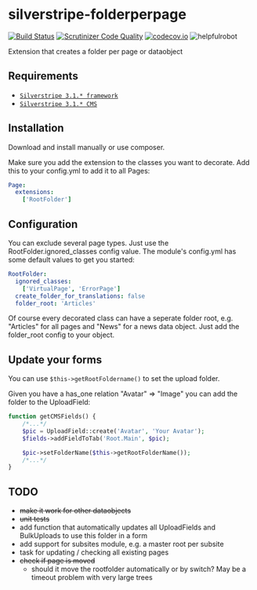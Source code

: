 silverstripe-folderperpage
==========================

[![Build Status](https://travis-ci.org/wernerkrauss/silverstripe-folderperpage.svg?branch=master)](https://travis-ci.org/wernerkrauss/silverstripe-folderperpage)
[![Scrutinizer Code Quality](https://scrutinizer-ci.com/g/wernerkrauss/silverstripe-folderperpage/badges/quality-score.png?b=master)](https://scrutinizer-ci.com/g/wernerkrauss/silverstripe-folderperpage/?branch=master)
[![codecov.io](https://codecov.io/github/wernerkrauss/silverstripe-folderperpage/coverage.svg?branch=master)](https://codecov.io/github/wernerkrauss/silverstripe-folderperpage?branch=master)
![helpfulrobot](https://helpfulrobot.io/wernerkrauss/folderperpage/badge)

Extension that creates a folder per page or dataobject

## Requirements

* [`Silverstripe 3.1.* framework`](https://github.com/silverstripe/silverstripe-framework)
* [`Silverstripe 3.1.* CMS`](https://github.com/silverstripe/cms)

## Installation

Download and install manually or use composer.

Make sure you add the extension to the classes you want to decorate. Add this to your config.yml to add it to all
Pages:

```yml
Page:
  extensions:
    ['RootFolder']
```
## Configuration

You can exclude several page types. Just use the RootFolder.ignored_classes config value. The module's config.yml has
some default values to get you started:

```yml
RootFolder:
  ignored_classes:
    ['VirtualPage', 'ErrorPage']
  create_folder_for_translations: false
  folder_root: 'Articles'
```

Of course every decorated class can have a seperate folder root, e.g. "Articles" for all pages and "News" for a
news data object. Just add the folder_root config to your object.

## Update your forms

You can use ```$this->getRootFoldername()``` to set the upload folder.

Given you have a has_one relation "Avatar" => "Image" you can add the folder to the UploadField:

```php
function getCMSFields() {
    /*...*/
    $pic = UploadField::create('Avatar', 'Your Avatar');
    $fields->addFieldToTab('Root.Main', $pic);

    $pic->setFolderName($this->getRootFolderName());
    /*...*/
}
```

## TODO
* ~~make it work for other dataobjects~~
* ~~unit tests~~
* add function that automatically updates all UploadFields and BulkUploads to use this folder in a form
* add support for subsites module, e.g. a master root per subsite
* task for updating / checking all existing pages
* ~~check if page is moved~~
  * should it move the rootfolder automatically or by switch? May be a timeout problem with very large trees

